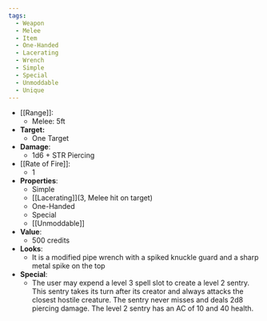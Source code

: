 ```yaml
---
tags:
  - Weapon
  - Melee
  - Item
  - One-Handed
  - Lacerating
  - Wrench
  - Simple
  - Special
  - Unmoddable
  - Unique
---
```

- [[Range]]:
	- Melee: 5ft
- **Target:**
	- One Target
- **Damage**:
	- 1d6 + STR Piercing
- [[Rate of Fire]]:
	- 1
- **Properties**:
	- Simple
	- [[Lacerating]](3, Melee hit on target)
	- One-Handed
	- Special
	- [[Unmoddable]]
- **Value**:
	- 500 credits
- **Looks**:
	- It is a modified pipe wrench with a spiked knuckle guard and a sharp metal spike on the top
- **Special**:
	- The user may expend a level 3 spell slot to create a level 2 sentry. This sentry takes its turn after its creator and always attacks the closest hostile creature. The sentry never misses and deals 2d8 piercing damage. The level 2 sentry has an AC of 10 and 40 health.